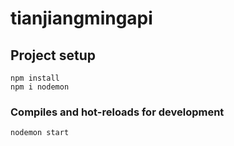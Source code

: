 # tianjiangmingapi
## Project setup
```
npm install
npm i nodemon
```

### Compiles and hot-reloads for development
```
nodemon start
```


